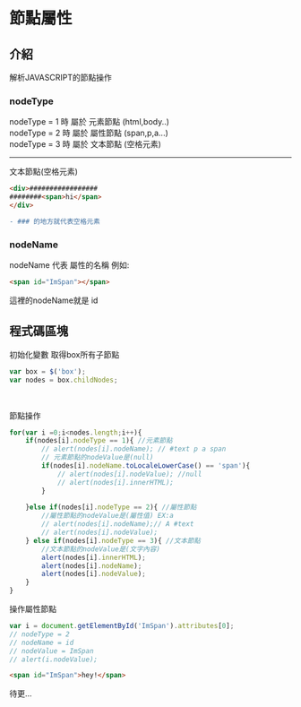 # 節點屬性

## 介紹
解析JAVASCRIPT的節點操作

### nodeType
nodeType = 1 時 屬於 元素節點 (html,body..)<br>
nodeType = 2 時 屬於 屬性節點 (span,p,a...)<br>
nodeType = 3 時 屬於 文本節點 (空格元素)<br>
___
文本節點(空格元素)
```html
<div>#################
########<span>hi</span>
</div>
```
```diff
- ### 的地方就代表空格元素
```


### nodeName
nodeName 代表 屬性的名稱 例如:
```html
<span id="ImSpan"></span>
```
這裡的nodeName就是 id





## 程式碼區塊

初始化變數 取得box所有子節點
```js 
var box = $('box'); 
var nodes = box.childNodes; 
```
<br>

節點操作
```js
for(var i =0;i<nodes.length;i++){
	if(nodes[i].nodeType == 1){ //元素節點 
		// alert(nodes[i].nodeName); // #text p a span
		// 元素節點的nodeValue是(null)
		if(nodes[i].nodeName.toLocaleLowerCase() == 'span'){
			// alert(nodes[i].nodeValue); //null
			// alert(nodes[i].innerHTML);
		}
      
	}else if(nodes[i].nodeType == 2){ //屬性節點
		//屬性節點的nodeValue是(屬性值) EX:a
		// alert(nodes[i].nodeName);// A #text
		// alert(nodes[i].nodeValue);
	} else if(nodes[i].nodeType == 3){ //文本節點
		//文本節點的nodeValue是(文字內容)
		alert(nodes[i].innerHTML); 
		alert(nodes[i].nodeName);
		alert(nodes[i].nodeValue);
	}
}
```

操作屬性節點 
```js
var i = document.getElementById('ImSpan').attributes[0];
// nodeType = 2
// nodeName = id
// nodeValue = ImSpan
// alert(i.nodeValue);
```
```html
<span id="ImSpan">hey!</span>
```


待更...
